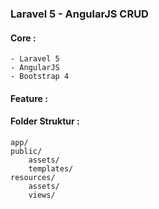 ### Laravel 5 - AngularJS CRUD

#### Core :
```
- Laravel 5
- AngularJS
- Bootstrap 4
```

#### Feature :

#### Folder Struktur :
```
app/
public/
	assets/
	templates/
resources/
	assets/
	views/
```
